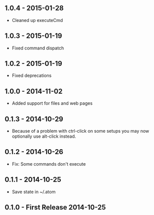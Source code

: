 
## 1.0.4 - 2015-01-28
* Cleaned up executeCmd

## 1.0.3 - 2015-01-19
* Fixed command dispatch

## 1.0.2 - 2015-01-19
* Fixed deprecations

## 1.0.0 - 2014-11-02
* Added support for files and web pages

## 0.1.3 - 2014-10-29
* Because of a problem with ctrl-click on some setups you may now optionally use alt-click instead.

## 0.1.2 - 2014-10-26
* Fix: Some commands don't execute

## 0.1.1 - 2014-10-25
* Save state in ~/.atom

## 0.1.0 - First Release 2014-10-25

